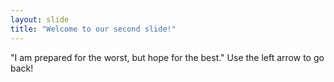 ```yaml
---
layout: slide
title: "Welcome to our second slide!"
---
```

"I am prepared for the worst, but hope for the best."
Use the left arrow to go back!